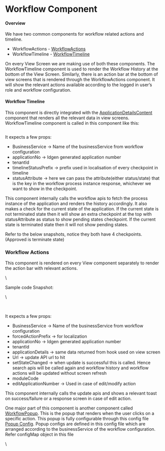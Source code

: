 # Workflow Component

#### Overview

We have two common components for workflow related actions and timeline.

* WorkflowActions - [WorkflowActions](https://github.com/egovernments/DIGIT-Works/blob/c2a234bb4b21f0e54ca9664ee3e99d72ce871168/frontend/micro-ui/web/micro-ui-internals/packages/react-components/src/atoms/WorkflowActions.js)
* WorkflowTimeline - [WorkflowTimeline](https://github.com/egovernments/DIGIT-Works/blob/6de6633cb1da5c5bd17b8a4f258a090d5b68a28d/frontend/micro-ui/web/micro-ui-internals/packages/react-components/src/atoms/WorkflowTimeline.js)

On every View Screen we are making use of both these components. The WorkflowTimeline component is used to render the Workflow History at the bottom of the View Screen. Similarly, there is an action bar at the bottom of view screens that is rendered through the WorkflowActions component. It will show the relevant actions available according to the logged in user’s role and workflow configuration.

#### Workflow Timeline

This component is directly integrated with the [ApplicationDetailsContent](https://github.com/egovernments/DIGIT-Works/blob/6de6633cb1da5c5bd17b8a4f258a090d5b68a28d/frontend/micro-ui/web/micro-ui-internals/packages/modules/templates/ApplicationDetails/components/ApplicationDetailsContent.js) component that renders all the relevant data in view screens. WorkflowTimeline component is called in this component like this:

<figure><img src="https://lh3.googleusercontent.com/dj6pwKQixOCFzXGkq1kc3A0eGLbI9wdmyAhKO0t9Tahn4Y-aLZk6CuaMZoARljtpVYgz5kvtTg7lUcLe9jlb8gGK4v09DOZNC_r-cVAGwPko88wBv8XFpaiVdB1VfiInc-KNlZrOibT3FaDVMdsRMbk" alt=""><figcaption></figcaption></figure>

It expects a few props:

* BusinessService -> Name of the businessService from workflow configuration
* applicationNo -> Idgen generated application number
* tenantId
* timelineStatusPrefix -> prefix used in localisation of every checkpoint in timeline
* statusAttribute -> here we can pass the attribute(either status/state) that is the key in the workflow process instance response, whichever we want to show in the checkpoint.

This component internally calls the workflow apis to fetch the process instance of the application and renders the history accordingly. It also makes a check for the current state of the application. If the current state is not terminated state then it will show an extra checkpoint at the top with statusAttribute as status to show pending states checkpoint. If the current state is terminated state then it will not show pending states.&#x20;

Refer to the below snapshots, notice they both have 4 checkpoints.(Approved is terminate state)

### Workflow Actions

This component is rendered on every View component separately to render the action bar with relevant actions.&#x20;

<img src="https://lh5.googleusercontent.com/iZGt5H07sBU52a9ntoWoziJNgghqEjeDqFkSud8g2ghjFXTjek-gT3fbSRQwLpUlI6Fo2zS3PqzOs64hr_98me6WPUI9oiUf2LW5d08Splg8LqG9MT7YVmP-eEU4gQv4BTfblDWwchJ8JEBmGzJ4WuY" alt="" data-size="original"><img src="https://lh5.googleusercontent.com/ed7OYzOF4J9mjvP_NzVRlwf52zwpO9ZDSBl9C1XjtHT1u2FWe9GWmhOb7h07wEdCfsBcGJ_-6VdDnbXicy9D1t6h11Df-fzhhF-W-r-CZJ-Z7kWdbi2hsSot-LMR5sZHaWjm5pTxdOpxXvuzcvsaKho" alt="" data-size="original">\


Sample code Snapshot:

\


<figure><img src="https://lh4.googleusercontent.com/CCJDim9OwrU_dIS58ENrRl95THBIn4nIiTbFRvv7gupqg6_0PsN4iDRFo6QqnCN06nN1yVv83ncTriwVN4iT2LAzz2LDKTeV7TN8QAyvXhMhA449ZKXK_kxY_zTXzcmK7yd0Hv74cv6QlpfnrlHdxMQ" alt=""><figcaption></figcaption></figure>

\
It expects a few props:

* BusinessService -> Name of the businessService from workflow configuration
* forcedActionPrefix -> for localization
* applicationNo -> Idgen generated application number
* tenantId
* applicationDetails -> same data returned from hook used on view screen
* Url -> update API url to hit&#x20;
* setStateChanged -> when update is successful this is called. Hence search apis will be called again and workflow history and workflow actions will be updated without screen refresh
* moduleCode
* editApplicationNumber -> Used in case of edit/modify action

This component internally calls the update apis and shows a relevant toast on success/failure or a response screen in case of edit action.&#x20;

One major part of this component is another component called [WorkflowPopup](https://github.com/egovernments/DIGIT-Works/blob/c2a234bb4b21f0e54ca9664ee3e99d72ce871168/frontend/micro-ui/web/micro-ui-internals/packages/react-components/src/atoms/Modals/WorkflowPopup.js). This is the popup that renders when the user clicks on a specific action. This popup is fully configurable through this config file [Popup Config](https://github.com/egovernments/DIGIT-Works/blob/b001e1e4ed39a09830389fe258e164b0b4570531/frontend/micro-ui/web/micro-ui-internals/packages/react-components/src/atoms/Modals/config/configEstimateModal.js). Popup configs are defined in this config file which are arranged according to the businessService of the workflow configuration. Refer configMap object in this file



\
